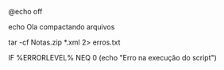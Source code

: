 @echo off

echo Ola compactando arquivos

tar -cf Notas.zip *.xml 2> erros.txt

IF %ERRORLEVEL% NEQ 0 (echo "Erro na execução do script")
